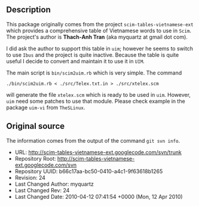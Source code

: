 ## Description

This package originally comes from the project `scim-tables-vietnamese-ext`
which provides a comprehensive table of Vietnamese words to use in `Scim`.
The project's author is **Thach-Anh Tran** (aka myquartz at gmail dot com).

I did ask the author to support this table in `uim`; however he seems to
switch to use `Ibus` and the project is quite inactive. Because the table
is quite useful I decide to convert and maintain it to use it in `UIM`.

The main script is `bin/scim2uim.rb` which is very simple. The command

````
./bin/scim2uim.rb < ./src/Telex.txt.in > ./src/xtelex.scm
````

will generate the file `xtelex.scm` which is ready to be used in `uim`.
However, `uim` need some patches to use that module. Please check example
in the package `uim-vi` from `TheSLinux`.

## Original source

The information comes from the output of the command `git svn info`.

* URL: http://scim-tables-vietnamese-ext.googlecode.com/svn/trunk
* Repository Root: http://scim-tables-vietnamese-ext.googlecode.com/svn
* Repository UUID: b66c17aa-bc50-0410-a4c1-9f63618b1265
* Revision: 24
* Last Changed Author: myquartz
* Last Changed Rev: 24
* Last Changed Date: 2010-04-12 07:41:54 +0000 (Mon, 12 Apr 2010)
